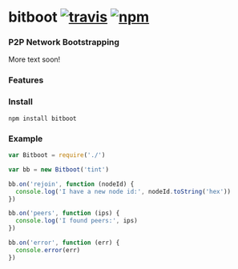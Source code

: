 # bitboot [![travis][travis-image]][travis-url] [![npm][npm-image]][npm-url]

[travis-image]: https://img.shields.io/travis/8468/bitboot/master.svg
[travis-url]: https://travis-ci.org/8468/bitboot
[npm-image]: https://img.shields.io/npm/v/bitboot.svg
[npm-url]: https://npmjs.org/package/bitboot

### P2P Network Bootstrapping

More text soon!

### Features

### Install

```
npm install bitboot
```

### Example

```js
var Bitboot = require('./')

var bb = new Bitboot('tint')

bb.on('rejoin', function (nodeId) {
  console.log('I have a new node id:', nodeId.toString('hex'))
})

bb.on('peers', function (ips) {
  console.log('I found peers:', ips)
})

bb.on('error', function (err) {
  console.error(err)
})
```